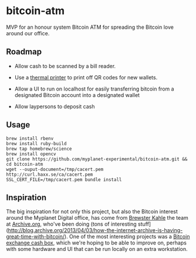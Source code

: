 bitcoin-atm
===========

MVP for an honour system Bitcoin ATM for spreading the Bitcoin love around our office.

Roadmap
-------

- Allow cash to be scanned by a bill reader.
- Use a [thermal printer](https://github.com/lazyatom/a2_printer) to
print off QR codes for new wallets.

- Allow a UI to run on localhost for easily transferring bitcoin from a
designated Bitcoin account into a designated wallet
- Allow laypersons to deposit cash

Usage
-----

    brew install rbenv
    brew install ruby-build
    brew tap homebrew/science
    brew install opencv
    git clone https://github.com/myplanet-experimental/bitcoin-atm.git && cd bitcoin-atm
    wget --ouput-document=/tmp/cacert.pem http://curl.haxx.se/ca/cacert.pem
    SSL_CERT_FILE=/tmp/cacert.pem bundle install

Inspiration
-----------

The big inspiration for not only this project, but also the Bitcoin
interest around the Myplanet Digital office, has come from [Brewster
Kahle](https://twitter.com/brewster_kahle) the team at
[Archive.org](http://www.archive.org), who've been doing (tons of
interesting
stuff](http://blog.archive.org/2013/04/03/how-the-internet-archive-is-having-great-time-with-bitcoin/).
One of the most interesting projects was a [Bitcoin exchange cash
box](http://blog.archive.org/2013/03/05/bitcoin-to-cash-converter-box/),
which we're hoping to be able to improve on, perhaps with some hardware
and UI that can be run locally on an extra workstation.

